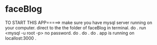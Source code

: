 # faceBlog
TO START THIS APP=====>
make sure you have mysql server running on your computer.
direct to the the folder of faceBlog in terminal.
do <npm install>.
run <mysql -u root -p> no password. do <CREATE DATABASE faceBlog>.
do <npm run webpack-dev>.
do <npm run server-dev>.
app is running on locallost:3000 .
